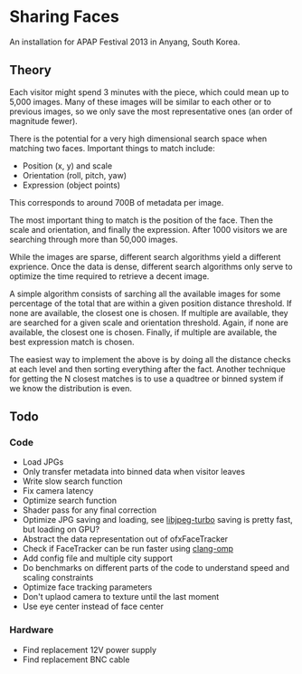 # Sharing Faces

An installation for APAP Festival 2013 in Anyang, South Korea.

## Theory

Each visitor might spend 3 minutes with the piece, which could mean up to 5,000 images. Many of these images will be similar to each other or to previous images, so we only save the most representative ones (an order of magnitude fewer).

There is the potential for a very high dimensional search space when matching two faces. Important things to match include:

* Position (x, y) and scale
* Orientation (roll, pitch, yaw)
* Expression (object points)

This corresponds to around 700B of metadata per image.

The most important thing to match is the position of the face. Then the scale and orientation, and finally the expression. After 1000 visitors we are searching through more than 50,000 images.

While the images are sparse, different search algorithms yield a different exprience. Once the data is dense, different search algorithms only serve to optimize the time required to retrieve a decent image.

A simple algorithm consists of sarching all the available images for some percentage of the total that are within a given position distance threshold. If none are available, the closest one is chosen. If multiple are available, they are searched for a given scale and orientation threshold. Again, if none are available, the closest one is chosen. Finally, if multiple are available, the best expression match is chosen.

The easiest way to implement the above is by doing all the distance checks at each level and then sorting everything after the fact. Another technique for getting the N closest matches is to use a quadtree or binned system if we know the distribution is even.

## Todo

### Code

* Load JPGs
* Only transfer metadata into binned data when visitor leaves
* Write slow search function
* Fix camera latency
* Optimize search function
* Shader pass for any final correction
* Optimize JPG saving and loading, see [libjpeg-turbo](http://libjpeg-turbo.virtualgl.org/) saving is pretty fast, but loading on GPU?
* Abstract the data representation out of ofxFaceTracker
* Check if FaceTracker can be run faster using [clang-omp](http://clang-omp.github.io/)
* Add config file and multiple city support
* Do benchmarks on different parts of the code to understand speed and scaling constraints
* Optimize face tracking parameters
* Don't uplaod camera to texture until the last moment
* Use eye center instead of face center

### Hardware

* Find replacement 12V power supply
* Find replacement BNC cable
